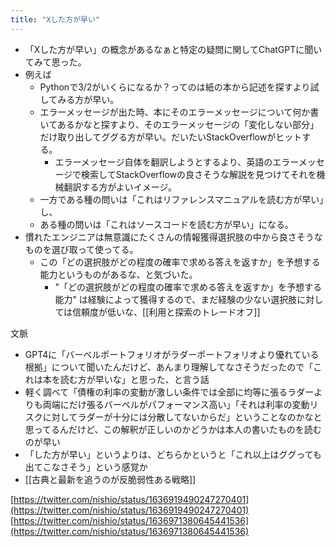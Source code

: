 ```yaml
---
title: "Xした方が早い"
---
```


- 「Xした方が早い」の概念があるなぁと特定の疑問に関してChatGPTに聞いてみて思った。
- 例えば
    - Pythonで3/2がいくらになるか？ってのは紙の本から記述を探すより試してみる方が早い。
    - エラーメッセージが出た時、本にそのエラーメッセージについて何か書いてあるかなと探すより、そのエラーメッセージの「変化しない部分」だけ取り出してググる方が早い。だいたいStackOverflowがヒットする。
        - エラーメッセージ自体を翻訳しようとするより、英語のエラーメッセージで検索してStackOverflowの良さそうな解説を見つけてそれを機械翻訳する方がよいイメージ。
    - 一方である種の問いは「これはリファレンスマニュアルを読む方が早い」し、
    - ある種の問いは「これはソースコードを読む方が早い」になる。
- 慣れたエンジニアは無意識にたくさんの情報獲得選択肢の中から良さそうなものを選び取って使ってる。
    - この「どの選択肢がどの程度の確率で求める答えを返すか」を予想する能力というものがあるな、と気づいた。
        - "「どの選択肢がどの程度の確率で求める答えを返すか」を予想する能力" は経験によって獲得するので、まだ経験の少ない選択肢に対しては信頼度が低いな、[[利用と探索のトレードオフ]]

文脈
- GPT4に「バーベルポートフォリオがラダーポートフォリオより優れている根拠」について聞いたんだけど、あんまり理解してなさそうだったので「これは本を読む方が早いな」と思った、と言う話
- 軽く調べて「債権の利率の変動が激しい条件では全部に均等に張るラダーよりも両端にだけ張るバーベルがパフォーマンス高い」「それは利率の変動リスクに対してラダーが十分には分散してないからだ」ということなのかなと思ってるんだけど、この解釈が正しいのかどうかは本人の書いたものを読むのが早い
- 「した方が早い」というよりは、どちらかというと「これ以上はググっても出てこなさそう」という感覚か
- [[古典と最新を追うのが反脆弱性ある戦略]]

[https://twitter.com/nishio/status/1636919490247270401](https://twitter.com/nishio/status/1636919490247270401)
[https://twitter.com/nishio/status/1636971380645441536](https://twitter.com/nishio/status/1636971380645441536)
